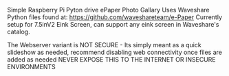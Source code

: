 Simple Raspberry Pi Pyton drive ePaper Photo Gallary
Uses Waveshare Python files found at: https://github.com/waveshareteam/e-Paper
Currently setup for 7.5inV2 Eink Screen, can support any eink screen in Waveshare's catalog.

The Webserver variant is NOT SECURE - Its simply meant as a quick slideshow as needed, recommend disabling web connectivity once files are added as needed
NEVER EXPOSE THIS TO THE INTERNET OR INSECURE ENVIRONMENTS
